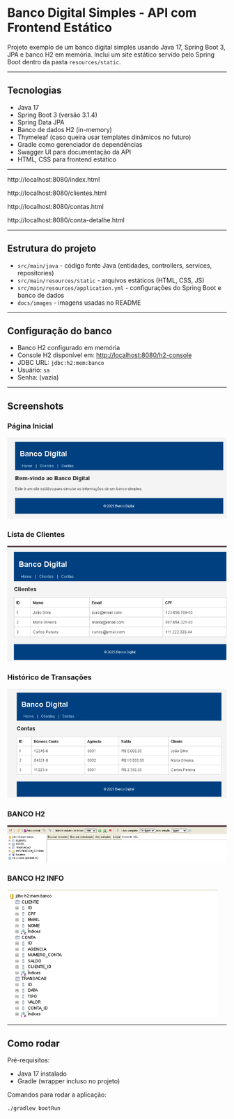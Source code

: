 # Banco Digital Simples - API com Frontend Estático

Projeto exemplo de um banco digital simples usando Java 17, Spring Boot 3, JPA e banco H2 em memória. Inclui um site estático servido pelo Spring Boot dentro da pasta `resources/static`.

---

## Tecnologias

- Java 17
- Spring Boot 3 (versão 3.1.4)
- Spring Data JPA
- Banco de dados H2 (in-memory)
- Thymeleaf (caso queira usar templates dinâmicos no futuro)
- Gradle como gerenciador de dependências
- Swagger UI para documentação da API
- HTML, CSS para frontend estático

---

http://localhost:8080/index.html

http://localhost:8080/clientes.html

http://localhost:8080/contas.html

http://localhost:8080/conta-detalhe.html


---

## Estrutura do projeto

- `src/main/java` - código fonte Java (entidades, controllers, services, repositories)
- `src/main/resources/static` - arquivos estáticos (HTML, CSS, JS)
- `src/main/resources/application.yml` - configurações do Spring Boot e banco de dados
- `docs/images` - imagens usadas no README

---

## Configuração do banco

- Banco H2 configurado em memória
- Console H2 disponível em: [http://localhost:8080/h2-console](http://localhost:8080/h2-console)
- JDBC URL: `jdbc:h2:mem:banco`
- Usuário: `sa`
- Senha: (vazia)

---

## Screenshots

### Página Inicial
![Página Inicial](docs/images/screenshot-home.png)

### Lista de Clientes
![Lista de Clientes](docs/images/screenshot-clientes.png)

### Histórico de Transações
![Histórico de Transações](docs/images/screenshot-transacoes.png)

### BANCO H2
![BANCO H2](docs/images/banco%20h2.png)

### BANCO H2 INFO
![BANCO H2 INFO](docs/images/banco%20h2%20pt2.png)



---

## Como rodar

Pré-requisitos:

- Java 17 instalado
- Gradle (wrapper incluso no projeto)

Comandos para rodar a aplicação:

```bash
./gradlew bootRun
